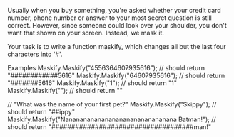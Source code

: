 Usually when you buy something, you're asked whether your credit card number, phone number or answer to your most secret question is still correct. However, since someone could look over your shoulder, you don't want that shown on your screen. Instead, we mask it.

Your task is to write a function maskify, which changes all but the last four characters into '#'.

Examples
Maskify.Maskify("4556364607935616"); // should return "############5616"
Maskify.Maskify("64607935616");      // should return "#######5616"
Maskify.Maskify("1");                // should return "1"
Maskify.Maskify("");                 // should return ""

// "What was the name of your first pet?"
Maskify.Maskify("Skippy");                                   // should return "##ippy"
Maskify.Maskify("Nananananananananananananananana Batman!"); // should return "####################################man!"
